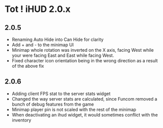 # Tot ! iHUD 2.0.x

## 2.0.5
- Renaming Auto Hide into Can Hide for clarity
- Add + and - to the minimap UI
- Minimap whole rotation was inverted on the X axis, facing West while your were facing East and East while facing West.
- Fixed character icon orientation being in the wrong direction as a result of the above fix

## 2.0.6
- Adding client FPS stat to the server stats widget
- Changed the way server stats are calculated, since Funcom removed a bunch of debug features from the game
- Minimap player pin is not scaled with the rest of the minimap
- When deactivating an ihud widget, it would sometimes conflict with the inventory